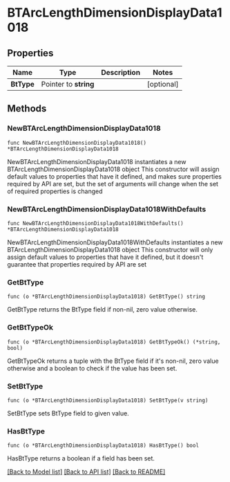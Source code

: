 # BTArcLengthDimensionDisplayData1018

## Properties

Name | Type | Description | Notes
------------ | ------------- | ------------- | -------------
**BtType** | Pointer to **string** |  | [optional] 

## Methods

### NewBTArcLengthDimensionDisplayData1018

`func NewBTArcLengthDimensionDisplayData1018() *BTArcLengthDimensionDisplayData1018`

NewBTArcLengthDimensionDisplayData1018 instantiates a new BTArcLengthDimensionDisplayData1018 object
This constructor will assign default values to properties that have it defined,
and makes sure properties required by API are set, but the set of arguments
will change when the set of required properties is changed

### NewBTArcLengthDimensionDisplayData1018WithDefaults

`func NewBTArcLengthDimensionDisplayData1018WithDefaults() *BTArcLengthDimensionDisplayData1018`

NewBTArcLengthDimensionDisplayData1018WithDefaults instantiates a new BTArcLengthDimensionDisplayData1018 object
This constructor will only assign default values to properties that have it defined,
but it doesn't guarantee that properties required by API are set

### GetBtType

`func (o *BTArcLengthDimensionDisplayData1018) GetBtType() string`

GetBtType returns the BtType field if non-nil, zero value otherwise.

### GetBtTypeOk

`func (o *BTArcLengthDimensionDisplayData1018) GetBtTypeOk() (*string, bool)`

GetBtTypeOk returns a tuple with the BtType field if it's non-nil, zero value otherwise
and a boolean to check if the value has been set.

### SetBtType

`func (o *BTArcLengthDimensionDisplayData1018) SetBtType(v string)`

SetBtType sets BtType field to given value.

### HasBtType

`func (o *BTArcLengthDimensionDisplayData1018) HasBtType() bool`

HasBtType returns a boolean if a field has been set.


[[Back to Model list]](../README.md#documentation-for-models) [[Back to API list]](../README.md#documentation-for-api-endpoints) [[Back to README]](../README.md)


